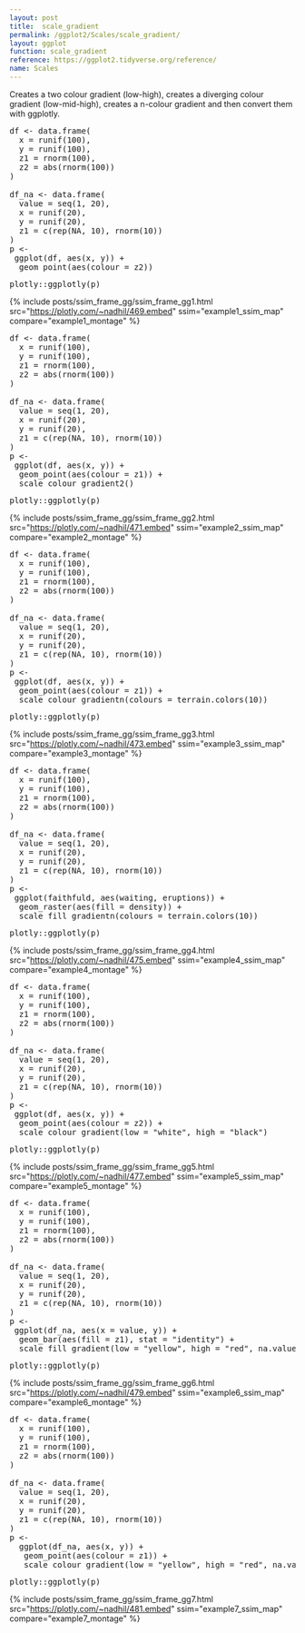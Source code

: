 ```yaml
---
layout: post
title:  scale_gradient
permalink: /ggplot2/Scales/scale_gradient/
layout: ggplot
function: scale_gradient
reference: https://ggplot2.tidyverse.org/reference/
name: Scales
---
```


Creates a two colour gradient (low-high),  creates a diverging colour gradient (low-mid-high), creates a n-colour gradient and then convert them with ggplotly.








<pre class="mcode">
df <- data.frame(
  x = runif(100),
  y = runif(100),
  z1 = rnorm(100),
  z2 = abs(rnorm(100))
)

df_na <- data.frame(
  value = seq(1, 20),
  x = runif(20),
  y = runif(20),
  z1 = c(rep(NA, 10), rnorm(10))
)
p <-    
 ggplot(df, aes(x, y)) +
  geom_point(aes(colour = z2))
</pre>


<pre class="mcode">
plotly::ggplotly(p)
</pre>

{% include posts/ssim_frame_gg/ssim_frame_gg1.html src="https://plotly.com/~nadhil/469.embed" ssim="example1_ssim_map" compare="example1_montage" %}







<pre class="mcode">
df <- data.frame(
  x = runif(100),
  y = runif(100),
  z1 = rnorm(100),
  z2 = abs(rnorm(100))
)

df_na <- data.frame(
  value = seq(1, 20),
  x = runif(20),
  y = runif(20),
  z1 = c(rep(NA, 10), rnorm(10))
)
p <-    
 ggplot(df, aes(x, y)) +
  geom_point(aes(colour = z1)) +
  scale_colour_gradient2()
</pre>


<pre class="mcode">
plotly::ggplotly(p)
</pre>

{% include posts/ssim_frame_gg/ssim_frame_gg2.html src="https://plotly.com/~nadhil/471.embed" ssim="example2_ssim_map" compare="example2_montage" %}






<pre class="mcode">
df <- data.frame(
  x = runif(100),
  y = runif(100),
  z1 = rnorm(100),
  z2 = abs(rnorm(100))
)

df_na <- data.frame(
  value = seq(1, 20),
  x = runif(20),
  y = runif(20),
  z1 = c(rep(NA, 10), rnorm(10))
)
p <-    
 ggplot(df, aes(x, y)) +
  geom_point(aes(colour = z1)) +
  scale_colour_gradientn(colours = terrain.colors(10))
</pre>


<pre class="mcode">
plotly::ggplotly(p)
</pre>

{% include posts/ssim_frame_gg/ssim_frame_gg3.html src="https://plotly.com/~nadhil/473.embed" ssim="example3_ssim_map" compare="example3_montage" %}







<pre class="mcode">
df <- data.frame(
  x = runif(100),
  y = runif(100),
  z1 = rnorm(100),
  z2 = abs(rnorm(100))
)

df_na <- data.frame(
  value = seq(1, 20),
  x = runif(20),
  y = runif(20),
  z1 = c(rep(NA, 10), rnorm(10))
)
p <-    
 ggplot(faithfuld, aes(waiting, eruptions)) +
  geom_raster(aes(fill = density)) +
  scale_fill_gradientn(colours = terrain.colors(10))
</pre>


<pre class="mcode">
plotly::ggplotly(p)
</pre>

{% include posts/ssim_frame_gg/ssim_frame_gg4.html src="https://plotly.com/~nadhil/475.embed" ssim="example4_ssim_map" compare="example4_montage" %}







<pre class="mcode">
df <- data.frame(
  x = runif(100),
  y = runif(100),
  z1 = rnorm(100),
  z2 = abs(rnorm(100))
)

df_na <- data.frame(
  value = seq(1, 20),
  x = runif(20),
  y = runif(20),
  z1 = c(rep(NA, 10), rnorm(10))
)
p <-    
 ggplot(df, aes(x, y)) +
  geom_point(aes(colour = z2)) +
  scale_colour_gradient(low = "white", high = "black")
</pre>


<pre class="mcode">
plotly::ggplotly(p)
</pre>

{% include posts/ssim_frame_gg/ssim_frame_gg5.html src="https://plotly.com/~nadhil/477.embed" ssim="example5_ssim_map" compare="example5_montage" %}







<pre class="mcode">
df <- data.frame(
  x = runif(100),
  y = runif(100),
  z1 = rnorm(100),
  z2 = abs(rnorm(100))
)

df_na <- data.frame(
  value = seq(1, 20),
  x = runif(20),
  y = runif(20),
  z1 = c(rep(NA, 10), rnorm(10))
)
p <-    
 ggplot(df_na, aes(x = value, y)) +
  geom_bar(aes(fill = z1), stat = "identity") +
  scale_fill_gradient(low = "yellow", high = "red", na.value = NA)
</pre>


<pre class="mcode">
plotly::ggplotly(p)
</pre>

{% include posts/ssim_frame_gg/ssim_frame_gg6.html src="https://plotly.com/~nadhil/479.embed" ssim="example6_ssim_map" compare="example6_montage" %}







<pre class="mcode">
df <- data.frame(
  x = runif(100),
  y = runif(100),
  z1 = rnorm(100),
  z2 = abs(rnorm(100))
)

df_na <- data.frame(
  value = seq(1, 20),
  x = runif(20),
  y = runif(20),
  z1 = c(rep(NA, 10), rnorm(10))
)
p <-    
  ggplot(df_na, aes(x, y)) +
   geom_point(aes(colour = z1)) +
   scale_colour_gradient(low = "yellow", high = "red", na.value = NA)
</pre>


<pre class="mcode">
plotly::ggplotly(p)
</pre>

{% include posts/ssim_frame_gg/ssim_frame_gg7.html src="https://plotly.com/~nadhil/481.embed" ssim="example7_ssim_map" compare="example7_montage" %}



